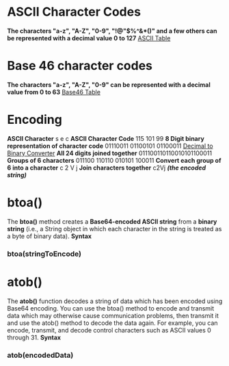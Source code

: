 # ASCII Character Codes

**The characters "a-z", "A-Z", "0-9", "!@"$%^&\*()" and a few others can be represented with a decimal value 0 to 127**
[ASCII Table](https://www.asciitable.com/)

# Base 46 character codes

**The characters "a-z", "A-Z", "0-9" can be represented with a decimal value from 0 to 63**
[Base46 Table](https://www.geeksforgeeks.org/encoding-and-decoding-base64-strings-in-python/)

# Encoding

**ASCII Character** s e c
**ASCII Character Code** 115 101 99
**8 Digit binary representation of character code** 01110011 01100101 01100011
[Decimal to Binary Converter](https://www.binaryhexconverter.com/decimal-to-binary-converter)
**All 24 digits joined together** 011100110110010101100011
**Groups of 6 characters** 011100 110110 010101 100011
**Convert each group of 6 into a character** c 2 V j
**Join characters together** c2Vj **_(the encoded string)_**

# btoa()

The **btoa()** method creates a **Base64-encoded ASCII string** from a **binary string** (i.e., a String object in which each character in the string is treated as a byte of binary data).
**Syntax**

### btoa(stringToEncode)

# atob()

The **atob()** function decodes a string of data which has been encoded using Base64 encoding. You can use the btoa() method to encode and transmit data which may otherwise cause communication problems, then transmit it and use the atob() method to decode the data again. For example, you can encode, transmit, and decode control characters such as ASCII values 0 through 31.
**Syntax**

### atob(encodedData)
